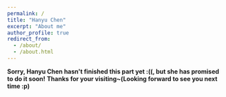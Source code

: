 ```yaml
---
permalink: /
title: "Hanyu Chen"
excerpt: "About me"
author_profile: true
redirect_from: 
  - /about/
  - /about.html
---
```

 


**Sorry, Hanyu Chen hasn't finished this part yet :((, but she has promised to do it soon!**
**Thanks for your visiting~(Looking forward to see you next time :p)**



